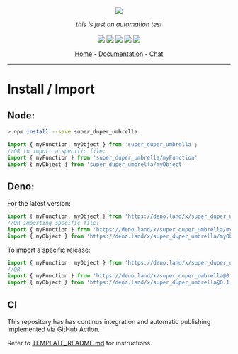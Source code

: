 
<p align="center">
    <img src="https://user-images.githubusercontent.com/6702424/80216211-00ef5280-863e-11ea-81de-59f3a3d4b8e4.png">  
</p>
<p align="center">
    <i>this is just an automation test</i>
    <br>
    <br>
    <img src="https://github.com/cahuzacf/super_duper_umbrella/workflows/ci/badge.svg?branch=dev">
    <img src="https://img.shields.io/bundlephobia/minzip/super_duper_umbrella">
    <img src="https://img.shields.io/npm/dw/super_duper_umbrella">
    <img src="https://img.shields.io/github/commit-activity/w/garronej/super_duper_umbrella">
    <img src="https://img.shields.io/npm/l/super_duper_umbrella">
</p>
<p align="center">
  <a href="https://github.com/cahuzacf/super_duper_umbrella">Home</a>
  -
  <a href="https://github.com/cahuzacf/super_duper_umbrella">Documentation</a>
  -
  <a href="https://gitter.im/super_duper_umbrella/">Chat</a>
</p>

---

# Install / Import

## Node:

```bash
> npm install --save super_duper_umbrella
```
```typescript
import { myFunction, myObject } from 'super_duper_umbrella'; 
//OR to import a specific file:
import { myFunction } from 'super_duper_umbrella/myFunction'
import { myObject } from 'super_duper_umbrella/myObject'
```

## Deno:

For the latest version:   
```typescript
import { myFunction, myObject } from 'https://deno.land/x/super_duper_umbrella/mod.ts';
//OR importing specific file: 
import { myFunction } from 'https://deno.land/x/super_duper_umbrella/myFunction.ts';
import { myObject } from 'https://deno.land/x/super_duper_umbrella/myObject.ts';
```

To import a specific [release](https://github.com/cahuzacf/super_duper_umbrella/releases):  

```typescript
import { myFunction, myObject } from 'https://deno.land/x/super_duper_umbrella@0.1.0/mod.ts';
//OR
import { myFunction } from 'https://deno.land/x/super_duper_umbrella@0.1.0/myFunction.ts';
import { myObject } from 'https://deno.land/x/super_duper_umbrella@0.1.0/myObject.ts';
```


## CI

This repository has has continus integration and automatic publishing implemented via GitHub Action. 

Refer to [TEMPLATE_README.md](https://github.com/cahuzacf/super_duper_umbrella/blob/dev/TEMPLATE_README.md) for instructions. 


